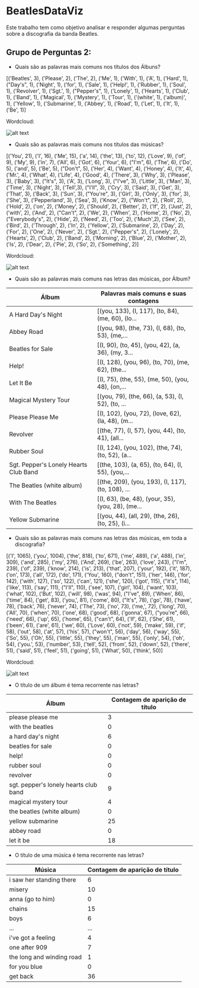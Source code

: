 # BeatlesDataViz

Este trabalho tem como objetivo analisar e responder algumas perguntas sobre a discografia da banda Beatles.

## Grupo de Perguntas 2:

- Quais são as palavras mais comuns nos títulos dos Álbuns?

[('Beatles', 3), ('Please', 2), ('The', 2), ('Me', 1), ('With', 1), ('A', 1), ('Hard', 1), ("Day's", 1), ('Night', 1), ('for', 1), ('Sale', 1), ('Help!', 1), ('Rubber', 1), ('Soul', 1), ('Revolver', 1), ('Sgt.', 1), ("Pepper's", 1), ('Lonely', 1), ('Hearts', 1), ('Club', 1), ('Band', 1), ('Magical', 1), ('Mystery', 1), ('Tour', 1), ('(white', 1), ('album)', 1), ('Yellow', 1), ('Submarine', 1), ('Abbey', 1), ('Road', 1), ('Let', 1), ('It', 1), ('Be', 1)]

Wordcloud:

![alt text](https://raw.githubusercontent.com/felipponn/BeatlesDataViz/modulo_funcoes/img/Tag_Cloud1.png)

- Quais são as palavras mais comuns nos títulos das músicas?

[('You', 21), ('I', 16), ('Me', 15), ('a', 14), ('the', 13), ('to', 12), ('Love', 9), ('of', 9), ('My', 9), ('in', 7), ('All', 6), ('Got', 6), ('Your', 6), ("I'm", 6), ('The', 6), ('Do', 5), ('and', 5), ('Be', 5), ("Don't", 5), ('Her', 4), ('Want', 4), ('Honey', 4), ('It', 4), ('Mr.', 4), ('What', 4), ('Life', 4), ('Good', 4), ('There', 3), ('Why', 3), ('Please', 3), ('Baby', 3), ("It's", 3), ('A', 3), ('Long', 3), ("I've", 3), ('Little', 3), ('Man', 3), ('Time', 3), ('Night', 3), ('Tell',3), ("I'll", 3), ('Cry', 3), ('Said', 3), ('Get', 3), ('That', 3), ('Back', 3), ('Sun', 3), ("You're", 3), ('Girl', 3), ('Only', 3), ('for', 3), 
('She', 3), ('Pepperland', 3), ('Sea', 3), ('Know', 2), ("Won't", 2), ('Roll', 2), ('Hold', 2), ('on', 2), ('Money', 2), ('Should', 2), ('Better', 2), ('If', 2), ('Just', 2), ('with', 2), ('And', 2), ("Can't", 2), ('We', 2), ('When', 2), ('Home', 2), ('No', 2), ("Everybody's", 2), ('Hide', 2), ('Need', 2), ('Too', 2), ('Much',2), ('See', 2), ('Bird', 2), ('Through', 2), ('In', 2), ('Yellow', 2), ('Submarine', 2), ('Day', 2), ('For', 2), ('One', 2), ('Never', 2), ('Sgt.', 2), ("Pepper's", 2), ('Lonely', 2), ('Hearts', 2), ('Club', 2), ('Band', 2), ('Morning', 2), ('Blue', 2), ('Mother', 2), ('Is', 2), ('Dear', 2), ('Pie', 2), ('So', 2), ('Something', 2)]

Wordcloud:

![alt text](https://github.com/felipponn/BeatlesDataViz/blob/modulo_funcoes/img/Tag_Cloud2.png?raw=true)

- Quais são as palavras mais comuns nas letras das músicas, por Álbum?

|Álbum|Palavras mais comuns e suas contagens|
|---|---|
|A Hard Day's Night                       |[(you, 133), (I, 117), (to, 84), (me, 60), (lo...|
|Abbey Road                               |[(you, 98), (the, 73), (I, 68), (to, 53), (me,...|
|Beatles for Sale                         |[(I, 90), (to, 45), (you, 42), (a, 36), (my, 3...|
|Help!                                    |[(I, 128), (you, 96), (to, 70), (me, 62), (the...|
|Let It Be                                |[(I, 75), (the, 55), (me, 50), (you, 48), (on,...|
|Magical Mystery Tour                     |[(you, 79), (the, 66), (a, 53), (I, 52), (to, ...|
|Please Please Me                         |[(I, 102), (you, 72), (love, 62), (la, 48), (m...|
|Revolver                                 |[(the, 77), (I, 57), (you, 44), (to, 41), (all...|
|Rubber Soul                              |[(I, 124), (you, 102), (the, 74), (to, 52), (a...|
|Sgt. Pepper's Lonely Hearts Club Band    |[(the, 103), (a, 65), (to, 64), (I, 55), (you,...|
|The Beatles (white album)                |[(the, 209), (you, 193), (I, 117), (to, 108), ...|
|With The Beatles                         |[(I, 63), (be, 48), (your, 35), (you, 28), (me...|
|Yellow Submarine                         |[(you, 44), (all, 29), (the, 26), (to, 25), (i...|

- Quais são as palavras mais comuns nas letras das músicas, em toda a discografia?

[('I', 1065), ('you', 1004), ('the', 818), ('to', 671), ('me', 489), ('a', 488), ('in', 309), ('and', 285), ('my', 276), ('And', 269), ('be', 263), ('love', 243), ("I'm", 239), ('of', 239), ('know', 214), ('is', 213), ('that', 207), ('your', 192), ('it', 187), ('on', 173), ('all', 172), ('do', 171), ('You', 160), ("don't", 151), ('her', 146), ('for', 142), ('with', 127), ('so', 122), ('can', 121), ('she', 120), ('got', 115), ("it's", 114), ('like', 113), ('say', 111), ("I'll", 110), ('see', 107), ('girl', 104), ('want', 103), ('what', 102), ('But', 102), ('will', 98), ('was', 94), ("I've", 89), ('When', 86), ('time', 84), ('get', 83), ('you,', 81), ('come', 80), ("It's", 78), ('go', 78), ('have', 78), ('back', 76), ('never', 74), ('The', 73), ('no', 73), ('me,', 72), ('long', 70), ('All', 70), ('when', 70), ('one', 68), ('good', 68), ('gonna', 67), ("you're", 66), ('need', 66), ('up', 65), ('home', 65), ("can't", 64), ('If', 62), ('She', 61), ('been', 61), ('are', 61), ('we', 60), ('Love', 60), ('not', 59), ('make', 59), ('if', 58), ('out', 58), ('at', 57), ('his', 57), ("won't", 56), ('day', 56), ('way', 55), ('So', 55), ('Oh', 55), 
('little', 55), ('they', 55), ('man', 55), ('only', 54), ('oh', 54), ('you.', 53), ('number', 53), ('tell', 52), ('from', 52), ('down', 52), ('there', 51), ('said', 51), ('feel', 51), ('going', 51), ('What', 50), ('think', 50)]

Wordcloud:

![alt text](https://github.com/felipponn/BeatlesDataViz/blob/modulo_funcoes/img/Tag_Cloud3.png?raw=true)

- O título de um álbum é tema recorrente nas letras?

|Álbum|Contagem de aparição de título|
|---|---|
|please please me                          |3|
|with the beatles                          |0|
|a hard day's night                        |6|
|beatles for sale                          |0|
|help!                                     |0|
|rubber soul                               |0|
|revolver                                  |0|
|sgt. pepper's lonely hearts club band     |9|
|magical mystery tour                      |4|
|the beatles (white album)                 |0|
|yellow submarine                         |25|
|abbey road                                |0|
|let it be                                |18|

- O título de uma música é tema recorrente nas letras?

|Música|Contagem de aparição de título|
|---|---|
|i saw her standing there      |6|
|misery                       |10|
|anna (go to him)              |0|
|chains                       |15|
|boys                          |6|
|          ...                   |...|
|i've got a feeling            |4|
|one after 909                 |7|
|the long and winding road     |1|
|for you blue                  |0|
|get back                     |36|
